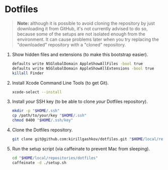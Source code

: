# Dotfiles

> **Note:** although it is possible to avoid cloning the repository by just
> downloading it from GitHub, it's not currently advised to do so, because
> some of the setups are not isolated enough from the environment. It can
> cause problems later when you try replacing the "downloaded" repository
> with a "cloned" repository.

1. Show hidden files and extensions (to make this bootstrap easier).

    ```sh
    defaults write NSGlobalDomain AppleShowAllFiles -bool true
    defaults write NSGlobalDomain AppleShowAllExtensions -bool true
    killall Finder
    ```

2. Install Xcode Command Line Tools (to get Git).

    ```sh
    xcode-select --install
    ```

3. Install *your* SSH key (to be able to clone *your* Dotfiles repository).

    ```sh
    mkdir -p "$HOME/.ssh"
    cp /path/to/your/key "$HOME/.ssh"
    chmod 0400 "$HOME/.ssh/key"
    ```

4. Clone the Dotfiles repository.

    ```sh
    git clone git@github.com:kirillgashkov/dotfiles.git "$HOME/local/repositories/dotfiles"
    ```

5. Run the setup script (via caffeinate to prevent Mac from sleeping).

    ```sh
    cd "$HOME/local/repositories/dotfiles"
    caffeinate -d ./setup.sh
    ```
